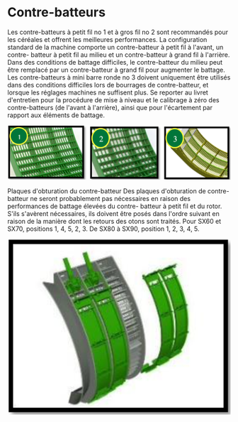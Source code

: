 # Contre-batteurs
Les contre-batteurs à petit fil no 1 et à gros fil no 2 sont recommandés pour les céréales et offrent les meilleures performances. La configuration standard de la machine comporte un contre-batteur à petit fil à l'avant, un contre- batteur à petit fil au milieu et un contre-batteur à grand fil à l'arrière. Dans des conditions de battage difficiles, le contre-batteur du milieu peut être remplacé par un contre-batteur à grand fil pour augmenter le battage.
Les contre-batteurs à mini barre ronde no 3 doivent uniquement être utilisés dans des conditions difficiles lors de bourrages de contre-batteur, et lorsque les réglages machines ne suffisent plus.
Se reporter au livret d'entretien pour la procédure de mise à niveau et le calibrage à zéro des contre-batteurs (de l'avant à l'arrière), ainsi que pour l'écartement par rapport aux éléments de battage.

![images/Capture%20d%E2%80%99%C3%A9cran%202025-03-21%20%C3%A0%2009.41.03.png](images/Capture%20d%E2%80%99%C3%A9cran%202025-03-21%20%C3%A0%2009.41.03.png)

Plaques d'obturation du contre-batteur
Des plaques d'obturation de contre-batteur ne seront probablement pas nécessaires en raison des performances de battage élevées du contre- batteur à petit fil et du rotor.
S'ils s'avèrent nécessaires, ils doivent être posés dans l'ordre suivant en raison de la manière dont les retours des otons sont traités. Pour SX60 et SX70, positions 1, 4, 5, 2, 3. De SX80 à SX90, position 1, 2, 3, 4, 5.

![images/Capture%20d%E2%80%99%C3%A9cran%202025-03-21%20%C3%A0%2009.41.46.png](images/Capture%20d%E2%80%99%C3%A9cran%202025-03-21%20%C3%A0%2009.41.46.png)